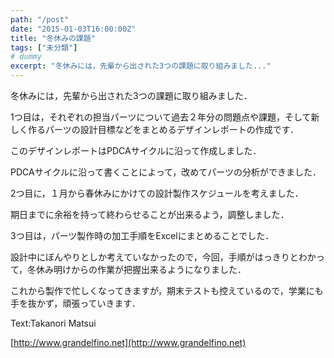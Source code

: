 ```yaml
---
path: "/post"
date: "2015-01-03T16:00:00Z"
title: "冬休みの課題"
tags: ["未分類"]
# dummy
excerpt: "冬休みには，先輩から出された3つの課題に取り組みました..."
---
```




[](03-1.jpg)

冬休みには，先輩から出された3つの課題に取り組みました．

1つ目は，それぞれの担当パーツについて過去２年分の問題点や課題，そして新しく作るパーツの設計目標などをまとめるデザインレポートの作成です．

このデザインレポートはPDCAサイクルに沿って作成しました．

PDCAサイクルに沿って書くことによって，改めてパーツの分析ができました．

2つ目に，１月から春休みにかけての設計製作スケジュールを考えました．

期日までに余裕を持って終わらせることが出来るよう，調整しました．

3つ目は，パーツ製作時の加工手順をExcelにまとめることでした．

設計中にぼんやりとしか考えていなかったので，今回，手順がはっきりとわかって，冬休み明けからの作業が把握出来るようになりました．

これから製作で忙しくなってきますが，期末テストも控えているので，学業にも手を抜かず，頑張っていきます．

Text:Takanori Matsui

[http://www.grandelfino.net](http://www.grandelfino.net)

